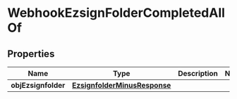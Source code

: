 
# WebhookEzsignFolderCompletedAllOf

## Properties
Name | Type | Description | Notes
------------ | ------------- | ------------- | -------------
**objEzsignfolder** | [**EzsignfolderMinusResponse**](EzsignfolderMinusResponse.md) |  | 



